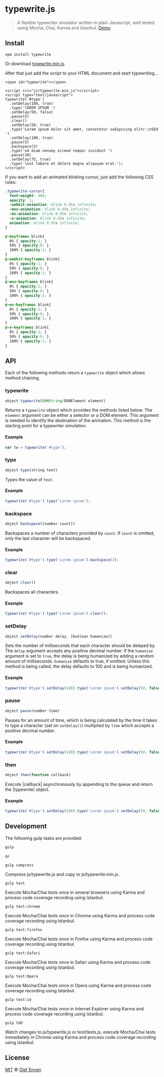 # typewrite.js

> A flexible typewriter simulator written in plain Javascript, well tested using Mocha, Chai, Karma and Istanbul. [Demo](http://www.olaf-ennen.de/typewrite)

## Install

```
npm install typewrite
```

Or download [typewrite.min.js](https://cdn.rawgit.com/yobacca/typewrite/master/js/typewrite.min.js).

After that just add the script to your HTML document and start typewriting...

```
<span id="typewrite"></span>

<script src="js/typewrite.min.js"></script>
<script type="text/javascript">
typewrite('#type')
  .setDelay(100, true)
  .type('lOREM IPSUM ')
  .setDelay(50, false)
  .pause(5)
  .clear()
  .setDelay(50, true)
  .type('Lorem ipsum dolor sit amet, consetetur sadipscing elitr.\nSEd ')
  .setDelay(100, true)
  .pause(5)
  .backspace(3)
  .type('ed diam nonumy eirmod tempor invidunt ')
  .pause(10)
  .setDelay(75, true)
  .type('\nut labore et dolore magna aliquyam erat.');
</script>
```

If you want to add an animated blinking cursor, just add the following CSS rules:

```css
.typewrite-cursor{
  font-weight: 400;
  opacity: 1;
  -webkit-animation: blink 0.95s infinite;
  -moz-animation: blink 0.95s infinite;
  -ms-animation: blink 0.95s infinite;
  -o-animation: blink 0.95s infinite;
  animation: blink 0.95s infinite;
}

@-keyframes blink{
  0% { opacity:1; }
  50% { opacity:0; }
  100% { opacity:1; }
}
@-webkit-keyframes blink{
  0% { opacity:1; }
  50% { opacity:0; }
  100% { opacity:1; }
}
@-moz-keyframes blink{
  0% { opacity:1; }
  50% { opacity:0; }
  100% { opacity:1; }
}
@-ms-keyframes blink{
  0% { opacity:1; }
  50% { opacity:0; }
  100% { opacity:1; }
}
@-o-keyframes blink{
  0% { opacity:1; }
  50% { opacity:0; }
  100% { opacity:1; }
}
```

## API

Each of the following methods return a `typewrite` object which allows method chaining.

### typewrite

```javascript
object typewrite(DOMString/DOMElement element)
```

Returns a `typewrite` object which provides the methods listed below. The `element` argument can be either a selector or a DOM element. This argument is needed to identify the destination of the animation. This method is the starting point for a typewriter simulation.

#### Example

```javascript
var tw = typewrite('#type');
```

### type

```javascript
object type(string text)
```

Types the value of `text`.

#### Example

```javascript
typewrite('#type').type('Lorem ipsum');
```

### backspace

```javascript
object backspace([number count])
```

Backspaces a number of characters provided by `count`. If `count` is omitted, only the last character will be backspaced.

#### Example

```javascript
typewrite('#type').type('Lorem ipsum').backspace(3);
```

### clear

```javascript
object clear()
```

Backspaces all characters.

#### Example

```javascript
typewrite('#type').type('Lorem ipsum').clear();
```

### setDelay

```javascript
object setDelay(number delay, [boolean humanize])
```

Sets the number of milliseconds that each character should be delayed by. The `delay` argument accepts any positive decimal number. If the `humanize` argument is set to `true`, the delay is being humanized by adding a random amount of milliseconds. `humanize` defaults to true, if omitted.
Unless this method is being called, the delay defaults to 100 and is being humanized.

#### Example

```javascript
typewrite('#type').setDelay(100).type('Lorem ipsum').setDelay(50, false).clear();
```

### pause

```javascript
object pause(number time)
```

Pauses for an amount of time, which is being calculated by the time it takes to type a character (set on `setDelay()`) multiplied by `time` which accepts a positive decimal number.

#### Example

```javascript
typewrite('#type').setDelay(100).type('Lorem ipsum').setDelay(50, false).clear();
```

### then

```javascript
object then(function callback)
```

Execute |callback| asynchronously by appending to the queue and return the |typewrite| object.

#### Example

```javascript
typewrite('#type').setDelay(100).type('Lorem ipsum').setDelay(50, false).clear();
```

## Development

The following gulp tasks are provided:

```
gulp
```
or
```
gulp compress
```

Compress js/typewrite.js and copy to js/typewrite.min.js.


```
gulp test
```

Execute Mocha/Chai tests once in several browsers using Karma and process code coverage recording using Istanbul.


```
gulp test:chrome
```

Execute Mocha/Chai tests once in Chrome using Karma and process code coverage recording using Istanbul.


```
gulp test:firefox
```

Execute Mocha/Chai tests once in Firefox using Karma and process code coverage recording using Istanbul.


```
gulp test:Safari
```

Execute Mocha/Chai tests once in Safari using Karma and process code coverage recording using Istanbul.


```
gulp test:Opera
```

Execute Mocha/Chai tests once in Opera using Karma and process code coverage recording using Istanbul.


```
gulp test:ie
```

Execute Mocha/Chai tests once in Internet Explorer using Karma and process code coverage recording using Istanbul.


```
gulp tdd
```

Watch changes to js/typewrite.js or test/tests.js, execute Mocha/Chai tests immediately in Chrome using Karma and process code coverage recording using Istanbul.


## License

[MIT](LICENSE.md) © [Olaf Ennen](https://github.com/yobacca)
